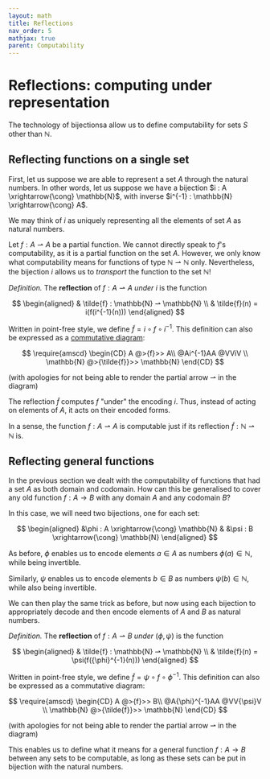 ```yaml
---
layout: math
title: Reflections
nav_order: 5
mathjax: true
parent: Computability
---
```


# Reflections: computing under representation

The technology of bijectionsa allow us to define computability for sets $S$
other than $\mathbb{N}$.

## Reflecting functions on a single set

First, let us suppose we are able to represent a set $A$ through the natural
numbers. In other words, let us suppose we have a bijection $i : A
\xrightarrow{\cong} \mathbb{N}$, with inverse $i^{-1} : \mathbb{N}
\xrightarrow{\cong} A$.

We may think of $i$ as uniquely representing all the elements of set $A$ as
natural numbers.

Let $f : A ⇀ A$ be a partial function. We cannot directly speak to $f$'s
computability, as it is a partial function on the set $A$. However, we only know
what computability means for functions of type $\mathbb{N} \rightharpoonup
\mathbb{N}$ only. Nevertheless, the bijection $i$ allows us to _transport_ the
function to the set $\mathbb{N}$!


*Definition.* The __reflection__ of $f : A \rightharpoonup A$ *under* $i$ is the
function 

$$
  \begin{aligned}
  & \tilde{f} : \mathbb{N} ⇀ \mathbb{N} \\
  & \tilde{f}(n) = i(f(i^{-1}(n)))
  \end{aligned}
$$

Written in point-free style, we define $\tilde{f} = i \circ f \circ i^{-1}$.
This definition can also be expressed as a [commutative
diagram](https://en.wikipedia.org/wiki/Commutative_diagram):

$$
\require{amscd}
\begin{CD}
  A @>{f}>> A\\
  @Ai^{-1}AA @VViV \\
  \mathbb{N} @>{\tilde{f}}>> \mathbb{N}
\end{CD}
$$

(with apologies for not being able to render the partial arrow $⇀$ in the diagram)

The reflection $\tilde{f}$ computes $f$ "under" the encoding $i$. Thus,
instead of acting on elements of $A$, it acts on their encoded forms.

In a sense, the function $f : A ⇀ A$ is computable just if its reflection
$\tilde{f} : \mathbb{N} ⇀ \mathbb{N}$ is.

## Reflecting general functions

In the previous section we dealt with the computability of functions that had a
set $A$ as both domain and codomain. How can this be generalised to cover any
old function $f : A \to B$ with any domain $A$ and any codomain $B$?

In this case, we will need two bijections, one for each set:

$$
\begin{aligned}
  &\phi : A \xrightarrow{\cong} \mathbb{N}
  &
  &\psi : B \xrightarrow{\cong} \mathbb{N}
\end{aligned}
$$

As before, $\phi$ enables us to encode elements $a \in A$ as numbers $\phi(a)
\in \mathbb{N}$, while being invertible.

Similarly, $\psi$ enables us to encode elements $b \in B$ as numbers $\psi(b)
\in \mathbb{N}$, while also being invertible.

We can then play the same trick as before, but now using each bijection to
appropriately decode and then encode elements of $A$ and $B$ as natural numbers.

*Definition.* The __reflection__ of $f : A \rightharpoonup B$ *under* $(\phi,
\psi)$ is the function 

$$
  \begin{aligned}
  & \tilde{f} : \mathbb{N} ⇀ \mathbb{N} \\
  & \tilde{f}(n) = \psi(f({\phi}^{-1}(n)))
  \end{aligned}
$$

Written in point-free style, we define $\tilde{f} = \psi \circ f \circ \phi^{-1}$.
This definition can also be expressed as a commutative
diagram:

$$
\require{amscd}
\begin{CD}
  A @>{f}>> B\\
  @A{\phi}^{-1}AA @VV{\psi}V \\
  \mathbb{N} @>{\tilde{f}}>> \mathbb{N}
\end{CD}
$$

(with apologies for not being able to render the partial arrow $⇀$ in the diagram)

This enables us to define what it means for a general function $f : A \to B$
between any sets to be computable, as long as these sets can be put in bijection
with the natural numbers.